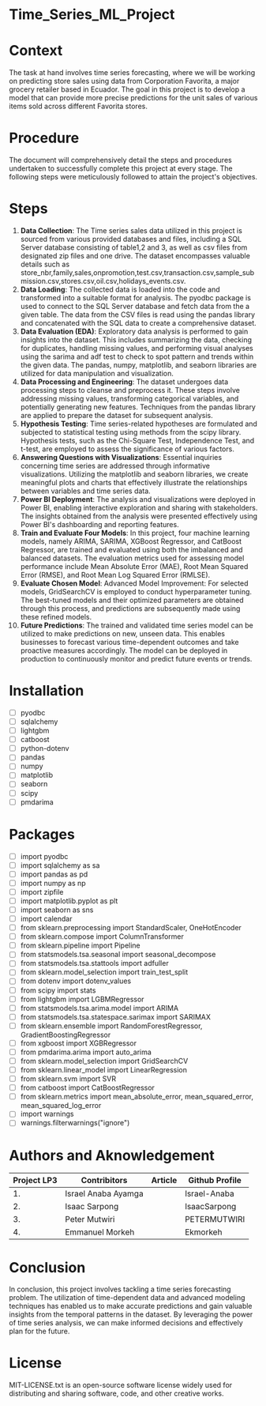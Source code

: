 # Time_Series_ML_Project

# Context

The task at hand involves time series forecasting, where we will be working on predicting store sales using data from Corporation Favorita, a major grocery retailer based in Ecuador. The goal in this project is to develop a model that can provide more precise predictions for the unit sales of various items sold across different Favorita stores.

# Procedure

The document will comprehensively detail the steps and procedures undertaken to successfully complete this project at every stage. The following steps were meticulously followed to attain the project's objectives.

# Steps

1. **Data Collection**: The Time series sales data utilized in this project is sourced from various provided databases and files, including a SQL Server database consisting of table1,2 and 3, as well as csv files from designated zip files and one drive. The dataset encompasses valuable details such as store_nbr,family,sales,onpromotion,test.csv,transaction.csv,sample_submission.csv,stores.csv,oil.csv,holidays_events.csv.
2. **Data Loading**: The collected data is loaded into the code and transformed into a suitable format for analysis. The pyodbc package is used to connect to the SQL Server database and fetch data from the a given table. The data from the CSV files is read using the pandas library and concatenated with the SQL data to create a comprehensive dataset.
3. **Data Evaluation (EDA)**: Exploratory data analysis is performed to gain insights into the dataset. This includes summarizing the data, checking for duplicates, handling missing values, and performing visual analyses using the sarima and adf test to check to spot pattern and trends within the given data. The pandas, numpy, matplotlib, and seaborn libraries are utilized for data manipulation and visualization.
4. **Data Processing and Engineering**: The dataset undergoes data processing steps to cleanse and preprocess it. These steps involve addressing missing values, transforming categorical variables, and potentially generating new features. Techniques from the pandas library are applied to prepare the dataset for subsequent analysis.
5. **Hypothesis Testing**: Time series-related hypotheses are formulated and subjected to statistical testing using methods from the scipy library. Hypothesis tests, such as the Chi-Square Test, Independence Test, and t-test, are employed to assess the significance of various factors.
6. **Answering Questions with Visualizations**: Essential inquiries concerning time series are addressed through informative visualizations. Utilizing the matplotlib and seaborn libraries, we create meaningful plots and charts that effectively illustrate the relationships between variables and time series data.
7. **Power BI Deployment**: The analysis and visualizations were deployed in Power BI, enabling interactive exploration and sharing with stakeholders. The insights obtained from the analysis were presented effectively using Power BI's dashboarding and reporting features.
8. **Train and Evaluate Four Models**: In this project, four machine learning models, namely ARIMA, SARIMA, XGBoost Regressor, and CatBoost Regressor, are trained and evaluated using both the imbalanced and balanced datasets. The evaluation metrics used for assessing model performance include Mean Absolute Error (MAE), Root Mean Squared Error (RMSE), and Root Mean Log Squared Error (RMLSE).
9. **Evaluate Chosen Model**:  Advanced Model Improvement: For selected models, GridSearchCV is employed to conduct hyperparameter tuning. The best-tuned models and their optimized parameters are obtained through this process, and predictions are subsequently made using these refined models.
11. **Future Predictions**: The trained and validated time series model can be utilized to make predictions on new, unseen data. This enables businesses to forecast various time-dependent outcomes and take proactive measures accordingly. The model can be deployed in production to continuously monitor and predict future events or trends.

# Installation

* [ ] pyodbc
* [ ] sqlalchemy
* [ ] lightgbm
* [ ] catboost
* [ ] python-dotenv
* [ ] pandas
* [ ] numpy
* [ ] matplotlib
* [ ] seaborn
* [ ] scipy
* [ ] pmdarima

# Packages

* [ ] import pyodbc
* [ ] import sqlalchemy as sa
* [ ] import pandas as pd
* [ ] import numpy as np
* [ ] import zipfile
* [ ] import matplotlib.pyplot as plt
* [ ] import seaborn as sns
* [ ] import calendar
* [ ] from sklearn.preprocessing import StandardScaler, OneHotEncoder
* [ ] from sklearn.compose import ColumnTransformer
* [ ] from sklearn.pipeline import Pipeline
* [ ] from statsmodels.tsa.seasonal import seasonal_decompose
* [ ] from statsmodels.tsa.stattools import adfuller
* [ ] from sklearn.model_selection import train_test_split
* [ ] from dotenv import dotenv_values
* [ ] from scipy import stats
* [ ] from lightgbm import LGBMRegressor
* [ ] from statsmodels.tsa.arima.model import ARIMA
* [ ] from statsmodels.tsa.statespace.sarimax import SARIMAX
* [ ] from sklearn.ensemble import RandomForestRegressor, GradientBoostingRegressor
* [ ] from xgboost import XGBRegressor
* [ ] from pmdarima.arima import auto_arima
* [ ] from sklearn.model_selection import GridSearchCV
* [ ] from sklearn.linear_model import LinearRegression
* [ ] from sklearn.svm import SVR
* [ ] from catboost import CatBoostRegressor
* [ ] from sklearn.metrics import mean_absolute_error, mean_squared_error, mean_squared_log_error
* [ ] import warnings
* [ ] warnings.filterwarnings("ignore")

# Authors and Aknowledgement

| Project LP3 | Contribitors        | Article | Github Profile |
| ----------- | ------------------- | ------- | -------------- |
| 1.          | Israel Anaba Ayamga |         | Israel-Anaba   |
| 2.          | Isaac Sarpong       |         | IsaacSarpong   |
| 3.          | Peter Mutwiri       |         | PETERMUTWIRI   |
| 4.          | Emmanuel Morkeh     |         | Ekmorkeh       |

# Conclusion

In conclusion, this project involves tackling a time series forecasting problem. The utilization of time-dependent data and advanced modeling techniques has enabled us to make accurate predictions and gain valuable insights from the temporal patterns in the dataset. By leveraging the power of time series analysis, we can make informed decisions and effectively plan for the future.

# License

MIT-LICENSE.txt is an open-source software license widely used for distributing and sharing software, code, and other creative works.
